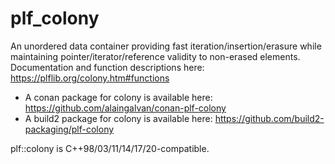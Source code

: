 # plf_colony
An unordered data container providing fast iteration/insertion/erasure while maintaining pointer/iterator/reference validity to non-erased elements.
Documentation and function descriptions here: https://plflib.org/colony.htm#functions

 - A conan package for colony is available here: https://github.com/alaingalvan/conan-plf-colony
 - A build2 package for colony is available here: https://github.com/build2-packaging/plf-colony

plf::colony is C++98/03/11/14/17/20-compatible.
